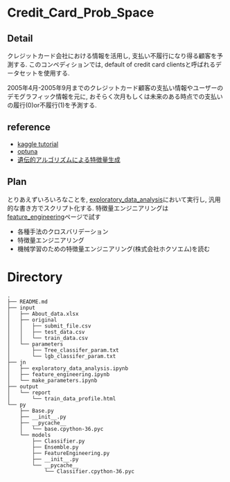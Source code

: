 # Credit_Card_Prob_Space

## Detail 

クレジットカード会社における情報を活用し, 支払い不履行になり得る顧客を予測する.
このコンペディションでは, default of credit card clientsと呼ばれるデータセットを使用する.

2005年4月-2005年9月までのクレジットカード顧客の支払い情報やユーザーのデモグラフィック情報を元に, おそらく次月もしくは未来のある時点での支払いの履行(0)or不履行(1)を予測する.

## reference

- [kaggle tutorial](https://www.kaggle.com/lucabasa/credit-card-default-a-very-pedagogical-notebook)
- [optuna](https://github.com/pfnet/optuna/blob/master/examples/lightgbm_simple.py)
- [遺伝的アルゴリズムによる特徴量生成](https://qiita.com/overlap/items/e7f1077ef8239f454602)

## Plan

とりあえずいろいろなことを, [exploratory_data_analysis](https://github.com/takuto0831/Credit_Card_Prob_Space/blob/master/jn/exploratory_data_analysis.ipynb)において実行し, 汎用的な書き方でスクリプト化する. 特徴量エンジニアリングは[feature_engineering](https://github.com/takuto0831/Credit_Card_Prob_Space/blob/master/jn/feature_engineering.ipynb)ページで試す

- 各種手法のクロスバリデーション
- 特徴量エンジニアリング
- 機械学習のための特徴量エンジニアリング(株式会社ホクソエム)を読む

# Directory

```
.
├── README.md
├── input
│   ├── About_data.xlsx
│   ├── original
│   │   ├── submit_file.csv
│   │   ├── test_data.csv
│   │   └── train_data.csv
│   └── parameters
│       ├── Tree_classifer_param.txt
│       └── lgb_classifer_param.txt
├── jn
│   ├── exploratory_data_analysis.ipynb
│   ├── feature_engineering.ipynb
│   └── make_parameters.ipynb
├── output
│   └── report
│       └── train_data_profile.html
└── py
    ├── Base.py
    ├── __init__.py
    ├── __pycache__
    │   └── base.cpython-36.pyc
    └── models
        ├── Classifier.py
        ├── Ensemble.py
        ├── FeatureEngineering.py
        ├── __init__.py
        └── __pycache__
            └── Classifier.cpython-36.pyc

```
